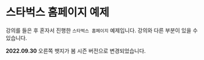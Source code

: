 # 스타벅스 홈페이지 예제

강의를 들은 후 혼자서 진행한 `스타벅스 홈페이지` 예제입니다.
강의와 다른 부분이 있을 수 있습니다.

**2022.09.30**
오른쪽 뱃지가 봄 시즌 버전으로 변경되었습니다.
